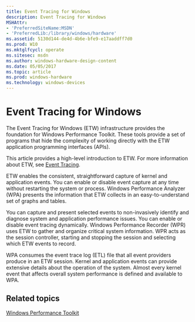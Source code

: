 ```yaml
---
title: Event Tracing for Windows
description: Event Tracing for Windows
MSHAttr:
- 'PreferredSiteName:MSDN'
- 'PreferredLib:/library/windows/hardware'
ms.assetid: 5130d144-de4d-4b6e-bfe9-e17aaddff7d0
ms.prod: W10
ms.mktglfcycl: operate
ms.sitesec: msdn
ms.author: windows-hardware-design-content
ms.date: 05/05/2017
ms.topic: article
ms.prod: windows-hardware
ms.technology: windows-devices
---
```


# Event Tracing for Windows


The Event Tracing for Windows (ETW) infrastructure provides the foundation for Windows Performance Toolkit. These tools provide a set of programs that hide the complexity of working directly with the ETW application programming interfaces (APIs).

This article provides a high-level introduction to ETW. For more information about ETW, see [Event Tracing](http://go.microsoft.com/fwlink/p/?linkid=213103).

ETW enables the consistent, straightforward capture of kernel and application events. You can enable or disable event capture at any time without restarting the system or process. Windows Performance Analyzer (WPA) presents the information that ETW collects in an easy-to-understand set of graphs and tables.

You can capture and present selected events to non-invasively identify and diagnose system and application performance issues. You can enable or disable event tracing dynamically. Windows Performance Recorder (WPR) uses ETW to gather and organize critical system information. WPR acts as the session controller, starting and stopping the session and selecting which ETW events to record.

WPA consumes the event trace log (ETL) file that all event providers produce in an ETW session. Kernel and application events can provide extensive details about the operation of the system. Almost every kernel event that affects overall system performance is defined and available to WPA.

## Related topics


[Windows Performance Toolkit](index.md)

 

 







